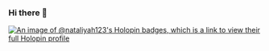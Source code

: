 ### Hi there 👋

<!--
**nataliyah123/nataliyah123** is a ✨ _special_ ✨ repository because its `README.md` (this file) appears on your GitHub profile.

Here are some ideas to get you started:

- 🔭 I’m currently working on ...
- 🌱 I’m currently learning ...
- 👯 I’m looking to collaborate on ...
- 🤔 I’m looking for help with ...
- 💬 Ask me about ...
- 📫 How to reach me: ...
- 😄 Pronouns: ...
- ⚡ Fun fact: ...
-->
[![An image of @nataliyah123's Holopin badges, which is a link to view their full Holopin profile](https://holopin.me/nataliyah123)](https://holopin.io/@nataliyah123)
